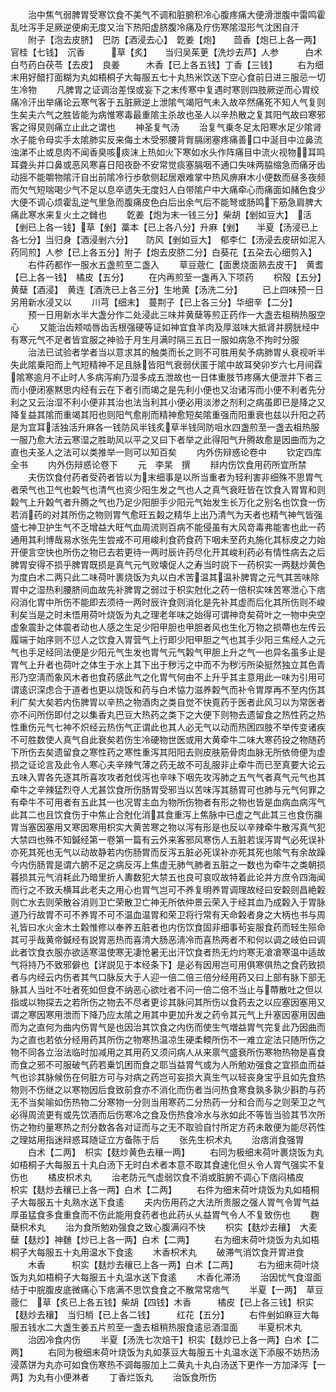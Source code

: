 <!-- { "loadSidebar": true } -->
　　治中焦气弱脾胃受寒饮食不美气不调和脏腑积冷心腹疼痛大便滑泄腹中雷鸣霍乱吐泻手足厥逆便痢无度又治下热阳虚脐腹冷痛及疗伤寒隂湿形气沈困自汗
　　附子【泡去皮脐】　巴防【酒浸去心】　亁姜【炮】　　茴香【炮已上各一两】官桂【七钱】　沉香　　　草【炙】　　当归吴茱茰【洗炒去芦】人参　　　白术　　　白芍药白茯苓【去皮】　良姜　　　木香【已上各五钱】丁香【三钱】
　　右为细末用好醋打面糊为丸如梧桐子大每服五七十丸热米饮送下空心食前日进三服忌一切生冷物
　　凡脾胃之证调治差悮或妄下之末传寒中复遇时寒则四肢厥逆而心胃绞痛冷汗出举痛论云寒气客于五脏厥逆上泄隂气竭阳气未入故卒然痛死不知人气复则生矣夫六气之胜皆能为病惟寒毒最重隂主杀故也圣人以辛热散之复其阳气故曰寒邪客之得炅则痛立止此之谓也
　　神圣复气汤
　　治复气乗冬足太阳寒水足少隂肾水子能令母实手太隂肺实反来侮土木受邪腰背胷膈闭塞疼痛善口中涎目中泣鼻流浊涕不止或息肉不闻香臭咳痰沫上热如火下寒如水头作阵痛目中流火视物耳鸣耳聋头并口鼻或恶风寒喜日阳夜卧不安常觉痰塞膈咽不通口失味两脇缩急而痛牙齿动摇不能嚼物隂汗自出前隂冷行歩欹侧起居艰难掌中热风痹麻木小便数而昼多夜频而欠气短喘喝少气不足以息卒遗失无度妇人白带隂户中大痛牵心而痛面如赭色食少大便不调心烦霍乱逆气里急而腹痛皮色白后出余气后不能弩或肠鸣下筋急肩脾大痛此寒水来复火土之雠也
　　亁姜【炮为末一钱三分】柴胡【剉如豆大】　活【剉已上各一钱】草【剉】藁本【已上各八分】升麻【剉】　　半夏【汤浸已上各七分】当归身【酒浸剉六分】　　防风【剉如豆大】　郁李仁【汤浸去皮研如泥入药同煎】人参【已上各五分】附子【炮去皮脐二分】白葵花【五朶去心细剪入】
　　右件药都作一服水五盏煎至二盏入
　　草豆蔲仁【面褁烧面熟去皮干】　黄耆【已上各一钱】　橘皮【五分】
　　在内再煎至一盏再入下项药
　　枳殻【五分】　黄蘖【酒浸】　黄连【酒洗已上各三分】生地黄【汤洗二分】
　　已上四味预一日另用新水浸又以
　　川芎【细末】　蔓荆子【已上各三分】华细辛【二分】
　　预一日用新水半大盏分作二处浸此三味并黄蘖等煎正药作一大盏去柤稍热服空心
　　又能治齿颊啮唇齿舌根强硬等证如神宜食羊肉及厚滋味大抵肾并膀胱经中有寒元气不足者皆宜服之神验于月生月满时隔三五日一服如病急不拘时分服
　　治法已试验者学者当以意求其的触类而长之则不可胜用矣予病肺胃乆衰视听半失此隂乗阳而上气短精神不足且脉皆阳气衰弱伏匿于隂中故耳癸卯岁六七月间霖隂寒逾月不止时人多病泻痢乃湿多成五泄故也一日体重肢节疼痛大便泄并下者三而小便闭塞黙思内经有云在下者引而竭之是先利小便也又治诸泻而小便不利者先分利之又云治湿不利小便非其治也法当利其小便必用淡渗之剂利之病虽即已是降之又降复益其隂而重竭其阳也则阳气愈削而精神愈短矣隂重强而阳重衰也兹以升阳之药是为宜耳活独活升麻各一钱防风半钱炙草半钱同防咀水四盏煎至一盏去柤热服一服乃愈大法云寒湿之胜助风以平之又曰下者举之此得阳气升腾故愈是因曲而为之直也夫圣人之法可以类推举一则可以知百矣
　　内外伤辩惑论卷中
　　钦定四库全书
　　内外伤辩惑论卷下
　　元　李杲　撰
　　辩内伤饮食用药所宜所禁
　　夫伤饮食付药者受药者皆以为末细事是以所当重者为轻利害非细殊不思胃气者荣气也卫气也糓气也清气也资少阳生发之气也人之真气衰旺皆在饮食入胃胃和则糓气上升糓气者升腾之气也乃足少阳胆手少阳元气始发生长万化之别名也饮食一伤若消药的对其所伤之物则胃气愈旺五糓之精华上出乃清气为天者也精气神气皆强盛七神卫护生气不乏增益大旺气血周流则百病不能侵虽有大风竒毒弗能害也此一药通用其利博哉易水张先生尝戒不可用峻利食药食药下咽未至药丸施化其标皮之力始开便言空快也所伤之物已去若更待一两时辰许药尽化开其峻利药必有情性病去之后脾胃安得不损乎脾胃既损是真气元气败壊促人之寿当时説下一药枳实一两麸炒黄色为度白术二两只此二味荷叶裹烧饭为丸以白术苦温其温补脾胃之元气其苦味除胃中之湿热利腰脐间血故先补脾胃之弱过于枳实尅化之药一倍枳实味苦寒泄心下痞闷消化胃中所伤不能即去须待一两时辰许食则消化是先补其虚而后化其所伤则不峻利矣当是之时未悟用荷叶烧饭为丸之理老年味之始得可谓神竒矣荷叶之一物中央空虚象震卦之体震者动也人感之生足少阳甲胆也甲胆者风也生化万物之损蔕也左传云履端于始序则不愆人之饮食入胃营气上行即少阳甲胆之气也其手少阳三焦经人之元气也手足经同法便是少阳元气生发也胃气元气糓气甲胆上升之气一也异名虽多止是胃气上升者也荷叶之体生于水上其下出于秽污之中而不为秽污所染挺然独立其色青形乃空淸而象风木者也食药感此气之化胃气何由不上升乎其主意用此一味为引用可谓逺识深虑合于道者也更以烧饭和药与白术恊力滋养糓气而补令胃厚再不至内伤其利广矣大矣若内伤脾胃以辛热之物酒肉之类自觉不快覔药于医者此风习以为常医者亦不问所伤即付之以集香丸巴豆大热药之类下之大便下则物去遗留食之热性药之热性重伤元气七神不炽经云热伤气正谓此也其人必无气以动而热困四肢不举传变诸疾不可胜数使人真气自此衰矣若伤生冷硬物世医或用大黄牵牛二味大寒药投之物随药下所伤去矣遗留食之寒性药之寒性重泻其阳阳去则皮肤筋骨肉血脉无所依倚便为虚损之证论言及此令人寒心夫辛辣气薄之药无故不可乱服非止牵牛而已至真要大论云五味入胃各先逐其所喜攻攻者尅伐泻也辛味下咽先攻泻肺之五气气者真气元气也其牵牛之辛辣猛烈夺人尤甚饮食所伤肠胃受邪当以苦味泻其肠胃可也肺与元气何罪之有牵牛不可用者有五此其一也况胃主血为物所伤物者有形之物也皆是血病血病泻气此其二也且饮食伤于中焦止合尅化消其食重泻上焦脉中已虚之气此其三也食伤膓胃当塞因塞用又寒因寒用枳实大黄苦寒之物以泻有形是也反以辛辣牵牛散泻真气犯大禁四也殊不知鍼经第一卷第一篇有云外来客邪风寒伤人五脏若误泻胃气必死误补亦死其死也无气以动故静若内伤肠胃而反泻五脏必死误补亦死其死也隂气有余故躁今内伤肠胃是谓六腑不足之病反泻上焦虚无肺气肺者五脏之一数也为牵牛之类朝损暮损其元气消耗此乃暗里折人夀数犯大禁五也良可哀叹故特着此论并方庶令四海闻而行之不致夭横耳此老夫之用心也胃气岂可不养复明养胃调理故经曰安糓则昌絶糓则亡水去则荣散谷消则卫亡荣散卫亡神无所依仲景云荣入于经其血乃成糓入于胃脉道乃行故胃不可不养胃不可不温血温胃和荣卫将行常有天命糓者身之大柄也书与周礼皆曰水火金木土糓惟修以奉养五脏者也内伤饮食固非细事茍妄服食药而轻生殒命其可乎哉黄帝鍼经有説胃恶热而喜清大肠恶淸冷而喜热两者不和何以调之岐伯曰调此者饮食衣服亦欲适寒温使寒无凄怆暑无出汗饮食者热无灼灼寒无凔凔寒温中适故气将持乃不致邪僻也【详説见于本经条下】是必有因用岂可用俱寒俱热之食药致损者与内经云内伤者其气口脉反大于人迎一倍二倍三倍分经用药又曰上部有脉下部无脉其人当吐不吐者死如但食不纳恶心欲吐者不问一倍二倍不当止与蔕散吐之但以指或以物探去之若所伤之物去不尽者更诊其脉问其所伤以食药去之以应塞因塞用又谓之寒因寒用泄而下降乃应太隂之用其中更加升发之药令其元气上升塞因塞用因曲而为之直何为曲内伤胃气是也因治其饮食之内伤而使生气増益胃气完复此乃因曲而为之直也若依分经用药其所伤之物寒热温凉生硬柔輭所伤不一难立定法只随所伤之物不同各立治法临时加减用之其用药又须问病人从来禀气盛衰所伤寒物热物是喜食而食之邪不可服破气药若乗饥困而食之耶当益胃气或为人所勉劝强食之宜损血而益气也诊其脉候伤在何脏方可与对病之药岂可妄损大真生气以轻丧身宝乎且如先食热物则不伤继之以寒物因后食致前食亦不消化而伤者当问热食寒食孰多孰少斟酌与药无不当矣喻如伤热物二分寒物一分则当用寒药二分热药一分和合而与之则荣卫之气必得周流更有或先饮酒而后伤寒冷之食及伤热食冷水与氷如此不等皆当验其节次所伤之物约量寒热之剂分数各各对证而与之无不取验自忖所定方药未敢便为能尽药性之理姑用指迷辩惑耳随证立方备陈于后
　　张先生枳术丸
　　治痞消食强胃
　　白术【二两】　枳实【麸炒黄色去穰一两】
　　右同为极细末荷叶裹烧饭为丸如梧桐子大每服五十丸白汤下无时白术者本意不取其食速化但乆令人胃气强实不复伤也
　　橘皮枳术丸
　　治老防元气虚弱饮食不消或脏腑不调心下痞闷橘皮　　　枳实【麸炒去穰已上各一两】白术【二两】
　　右件为细末荷叶烧饭为丸如梧桐子大每服五十丸熟水送下食逺
　　夫内伤用药之大法所贵服之强人胃气令胃气益厚虽猛食多食重食而不伤此能用食药者也此药乆乆益胃气令人不复致伤也
　　麴蘖枳术丸
　　治为食所勉劝强食之致心腹满闷不快
　　枳实【麸炒去穰】　大麦蘖【麸炒】神麯【炒已上各一两】白术【二两】
　　右为细末荷叶烧饭为丸如梧桐子大每服五十丸用温水下食逺
　　木香枳术丸
　　破滞气消饮食开胃进食
　　木香　　　枳实【麸炒去穰已上各一两】白术【二两】
　　右为细末荷叶烧饭为丸如梧桐子大每服五十丸温水送下食逺
　　木香化滞汤
　　治因忧气食湿面结于中脘腹皮底微痛心下痞满不思饮食食之不散常常痞气
　　半夏【一两】　草豆蔲仁　草【炙已上各五钱】柴胡【四钱】木香　　　橘皮【已上各三钱】枳实【麸炒去穰】　当归梢【已上各二钱】　　　红花【五分】
　　右件剉如麻豆大每服五钱水二大盏生姜五片煎至一盏去柤稍热服食逺忌酒湿面
　　半夏枳术丸
　　治因冷食内伤
　　半夏【汤洗七次焙干】枳实【麸炒已上各一两】白术【二两】
　　右同为极细末荷叶烧饭为丸如菉豆大每服五十丸温水送下添服不妨热汤浸蒸饼为丸亦可如食伤寒热不调每服加上二黄丸十丸白汤送下更作一方加泽泻【一两】为丸有小便淋者
　　丁香烂饭丸
　　治饭食所伤
